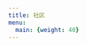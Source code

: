 ```yaml
---
title: 社区
menu:
  main: {weight: 40}
---
```


<!--add blocks of content here to add more sections to the community page -->
